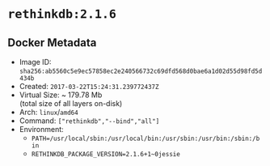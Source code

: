# `rethinkdb:2.1.6`

## Docker Metadata

- Image ID: `sha256:ab5560c5e9ec57858ec2e240566732c69dfd568d0bae6a1d02d55d98fd5d434b`
- Created: `2017-03-22T15:24:31.239772437Z`
- Virtual Size: ~ 179.78 Mb  
  (total size of all layers on-disk)
- Arch: `linux`/`amd64`
- Command: `["rethinkdb","--bind","all"]`
- Environment:
  - `PATH=/usr/local/sbin:/usr/local/bin:/usr/sbin:/usr/bin:/sbin:/bin`
  - `RETHINKDB_PACKAGE_VERSION=2.1.6+1~0jessie`
